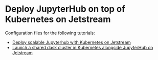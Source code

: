# Deploy JupyterHub on top of Kubernetes on Jetstream

Configuration files for the following tutorials:

* [Deploy scalable Jupyterhub with Kubernetes on Jetstream](https://zonca.github.io/2017/12/scalable-jupyterhub-kubernetes-jetstream.html)
* [Launch a shared dask cluster in Kubernetes alongside JupyterHub on Jetstream](https://zonca.github.io/2018/05/shared-dask-kubernetes-jetstream)
